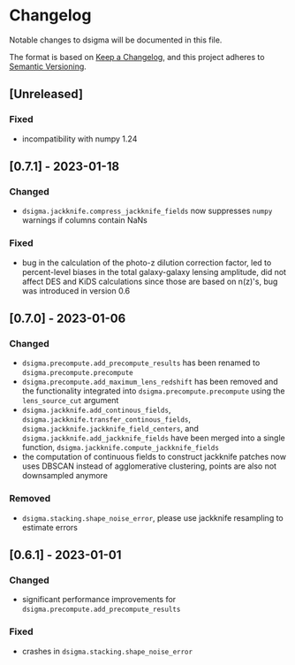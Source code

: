 # Changelog
Notable changes to dsigma will be documented in this file.

The format is based on [Keep a Changelog](https://keepachangelog.com/en/1.0.0/),
and this project adheres to [Semantic Versioning](https://semver.org/spec/v2.0.0.html).

## [Unreleased]

### Fixed

- incompatibility with numpy 1.24

## [0.7.1] - 2023-01-18

### Changed

- `dsigma.jackknife.compress_jackknife_fields` now suppresses `numpy` warnings if columns contain NaNs

### Fixed

- bug in the calculation of the photo-z dilution correction factor, led to percent-level biases in the total galaxy-galaxy lensing amplitude, did not affect DES and KiDS calculations since those are based on n(z)'s, bug was introduced in version 0.6

## [0.7.0] - 2023-01-06

### Changed

- `dsigma.precompute.add_precompute_results` has been renamed to `dsigma.precompute.precompute`
- `dsigma.precompute.add_maximum_lens_redshift` has been removed and the functionality integrated into `dsigma.precompute.precompute` using the `lens_source_cut` argument
- `dsigma.jackknife.add_continous_fields`, `dsigma.jackknife.transfer_continous_fields`, `dsigma.jackknife.jackknife_field_centers`, and `dsigma.jackknife.add_jackknife_fields` have been merged into a single function, `dsigma.jackknife.compute_jackknife_fields`
- the computation of continuous fields to construct jackknife patches now uses DBSCAN instead of agglomerative clustering, points are also not downsampled anymore

### Removed

- `dsigma.stacking.shape_noise_error`, please use jackknife resampling to estimate errors

## [0.6.1] - 2023-01-01

### Changed

- significant performance improvements for `dsigma.precompute.add_precompute_results`

### Fixed

- crashes in `dsigma.stacking.shape_noise_error`
